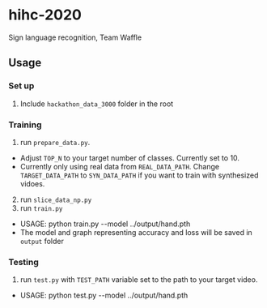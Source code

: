 # hihc-2020
Sign language recognition, Team Waffle

## Usage
### Set up
1. Include `hackathon_data_3000` folder in the root

### Training
1. run `prepare_data.py`.
- Adjust `TOP_N` to your target number of classes. Currently set to 10.
- Currently only using real data from `REAL_DATA_PATH`. Change `TARGET_DATA_PATH` to `SYN_DATA_PATH` if you want to train with synthesized vidoes.

2. run `slice_data_np.py`
3. run `train.py`
- USAGE: python train.py --model ../output/hand.pth
- The model and graph representing accuracy and loss will be saved in `output` folder

### Testing
1. run `test.py` with `TEST_PATH` variable set to the path to your target video.
- USAGE: python test.py --model ../output/hand.pth
